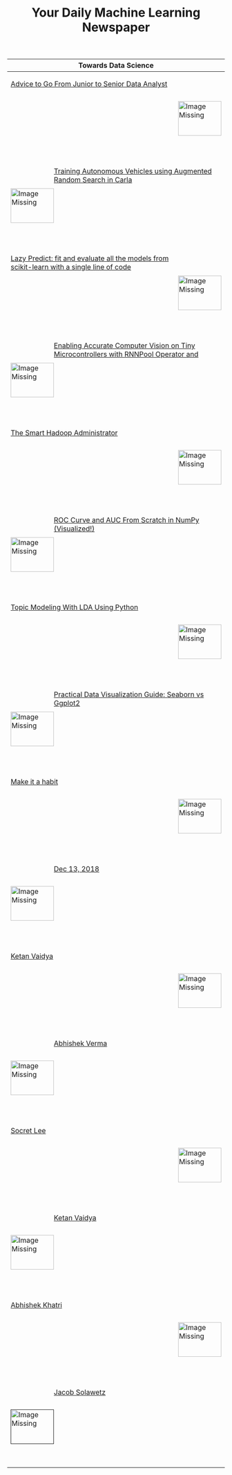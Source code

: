 <header><h1>Your Daily Machine Learning Newspaper</h1></header>


| Towards Data Science                                                                                                                                                                                                                                                                                                                                                                                                                                                          |
|-------------------------------------------------------------------------------------------------------------------------------------------------------------------------------------------------------------------------------------------------------------------------------------------------------------------------------------------------------------------------------------------------------------------------------------------------------------------------------|
| <p><a href="https://towardsdatascience.com/advice-to-go-from-junior-to-senior-data-analyst-4680b7c126ed"><img width="100" height="80" align='right' src="https://cdn-images-1.medium.com/max/1200/1*DcfRmJwBIj7ntiGAQP932w.jpeg"                     alt="Image Missing" style="vertical-align:middle;margin:50px 0px">Advice to Go From Junior to Senior Data Analyst</a></p>&nbsp;&nbsp;                                                                                    |
| <p><a href="https://towardsdatascience.com/training-autonomous-vehicles-using-augmented-random-search-in-carla-19fcbe62b697"><img width="100" height="80" align='left' src="https://cdn-images-1.medium.com/max/1200/0*_qFEYspVHIi1lDz6"                     alt="Image Missing" style="vertical-align:middle;margin:50px 0px">Training Autonomous Vehicles using Augmented Random Search in Carla</a></p>&nbsp;&nbsp;                                                        |
| <p><a href="https://towardsdatascience.com/lazy-predict-fit-and-evaluate-all-the-models-from-scikit-learn-with-a-single-line-of-code-7fe510c7281"><img width="100" height="80" align='right' src="https://cdn-images-1.medium.com/max/800/1*iE_TSY3hhZji4TGkA67Rrw.jpeg"                     alt="Image Missing" style="vertical-align:middle;margin:50px 0px">Lazy Predict: fit and evaluate all the models from scikit-learn with a single line of code</a></p>&nbsp;&nbsp; |
| <p><a href="https://towardsdatascience.com/enabling-accurate-computer-vision-on-tiny-microcontrollers-with-rnnpool-operator-and-seedot-d6944930dcf9"><img width="100" height="80" align='left' src="https://cdn-images-1.medium.com/max/800/1*3See_xIuXNv6VrzzN3-SNA.png"                     alt="Image Missing" style="vertical-align:middle;margin:50px 0px">Enabling Accurate Computer Vision on Tiny Microcontrollers with RNNPool Operator and</a></p>&nbsp;&nbsp;      |
| <p><a href="https://towardsdatascience.com/the-smart-hadoop-administrator-98528febcb65"><img width="100" height="80" align='right' src="https://cdn-images-1.medium.com/max/800/1*ioEMnCJcbaGdzf0JaMX4AA.jpeg"                     alt="Image Missing" style="vertical-align:middle;margin:50px 0px">The Smart Hadoop Administrator</a></p>&nbsp;&nbsp;                                                                                                                       |
| <p><a href="https://towardsdatascience.com/roc-curve-and-auc-from-scratch-in-numpy-visualized-2612bb9459ab"><img width="100" height="80" align='left' src="https://cdn-images-1.medium.com/max/800/0*tysx4t6V6Rb5pptI"                     alt="Image Missing" style="vertical-align:middle;margin:50px 0px">ROC Curve and AUC From Scratch in NumPy (Visualized!)</a></p>&nbsp;&nbsp;                                                                                        |
| <p><a href="https://towardsdatascience.com/topic-modeling-with-lda-using-python-c2c127613fa9"><img width="100" height="80" align='right' src="https://cdn-images-1.medium.com/max/800/1*NwD6e7e2zsikMNO03zeFIw.jpeg"                     alt="Image Missing" style="vertical-align:middle;margin:50px 0px">Topic Modeling With LDA Using Python</a></p>&nbsp;&nbsp;                                                                                                           |
| <p><a href="https://towardsdatascience.com/practical-data-visualization-guide-seaborn-vs-ggplot2-9747d9153ade"><img width="100" height="80" align='left' src="https://cdn-images-1.medium.com/max/800/0*kwyjJjzFZVsm5zto.jpeg"                     alt="Image Missing" style="vertical-align:middle;margin:50px 0px">Practical Data Visualization Guide: Seaborn vs Ggplot2</a></p>&nbsp;&nbsp;                                                                               |
| <p><a href="https://towardsdatascience.com/how-to-get-the-most-out-of-towards-data-science-3bf37f75a345"><img width="100" height="80" align='right' src="https://cdn-images-1.medium.com/max/2400/gradv/29/81/30/darken/25/1*AO2RBrRUBSqUpbysfzSEWA.jpeg"                     alt="Image Missing" style="vertical-align:middle;margin:50px 0px">Make it a habit</a></p>&nbsp;&nbsp;                                                                                           |
| <p><a href="https://towardsdatascience.com/sentiment-analysis-using-lstm-and-glove-embeddings-99223a87fe8e"><img width="100" height="80" align='left' src="https://cdn-images-1.medium.com/max/800/1*ZTV0nki9dn47P6L93UKIcQ.jpeg"                     alt="Image Missing" style="vertical-align:middle;margin:50px 0px">Dec 13, 2018</a></p>&nbsp;&nbsp;                                                                                                                      |
| <p><a href="https://towardsdatascience.com/understanding-residual-networks-resnets-intuitively-5afef9f089ea"><img width="100" height="80" align='right' src="https://cdn-images-1.medium.com/max/800/1*Vf2Cau2cFd2z0x_QgDAlCQ.jpeg"                     alt="Image Missing" style="vertical-align:middle;margin:50px 0px">Ketan Vaidya</a></p>&nbsp;&nbsp;                                                                                                                    |
| <p><a href="https://towardsdatascience.com/implementing-ssd-in-keras-part-i-network-structure-da3323f11cff"><img width="100" height="80" align='left' src="https://cdn-images-1.medium.com/max/800/1*La_I2VXlENAJ9r0Wpf_vMg.jpeg"                     alt="Image Missing" style="vertical-align:middle;margin:50px 0px">Abhishek Verma</a></p>&nbsp;&nbsp;                                                                                                                    |
| <p><a href="https://towardsdatascience.com/emotion-recognition-4fba48dabb6e"><img width="100" height="80" align='right' src="https://cdn-images-1.medium.com/max/800/1*DJwImDciI9gYWvJgs_L5MA.jpeg"                     alt="Image Missing" style="vertical-align:middle;margin:50px 0px">Socret Lee</a></p>&nbsp;&nbsp;                                                                                                                                                      |
| <p><a href="https://towardsdatascience.com/retrieving-similar-e-commerce-images-using-deep-learning-6d43ed05f46b"><img width="100" height="80" align='left' src="https://cdn-images-1.medium.com/max/800/1*tAityLAyFUCNr1nZVQ0opQ.png"                     alt="Image Missing" style="vertical-align:middle;margin:50px 0px">Ketan Vaidya</a></p>&nbsp;&nbsp;                                                                                                                 |
| <p><a href="https://towardsdatascience.com/how-to-train-scaled-yolov4-to-detect-custom-objects-13f9077ebc89"><img width="100" height="80" align='right' src="https://cdn-images-1.medium.com/max/800/1*i-n2dbPsve5qP_7f0YrngQ.png"                     alt="Image Missing" style="vertical-align:middle;margin:50px 0px">Abhishek Khatri</a></p>&nbsp;&nbsp;                                                                                                                  |
| <p><a href=""><img width="100" height="80" align='left' src=""                     alt="Image Missing" style="vertical-align:middle;margin:50px 0px">Jacob Solawetz</a></p>&nbsp;&nbsp;                                                                                                                                                                                                                                                                                       |